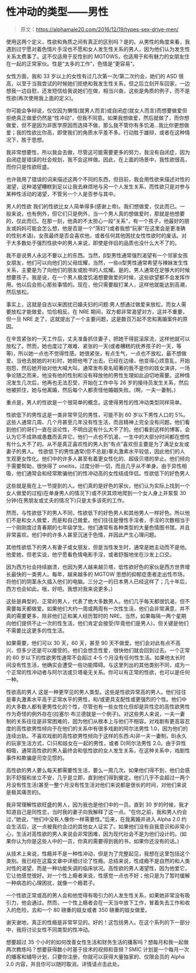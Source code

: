 # 性冲动的类型——男性

> 原文：<https://alphamale20.com/2016/12/19/types-sex-drive-men/>

使用这两个定义，性欲和角质之间有真正的区别吗？是的。从男性的角度来看，我遇到过宁愿对着色情片手淫也不愿和女人发生性关系的男人，因为他们认为发生性关系太费事了。这不仅适用于反性别的 MGTOWS，也适用于和有魅力的女朋友住在一起的正常家伙。性是“太多的工作”，色情是“更容易”。

女性方面，我和 33 岁以上的女性有过几次第一次/第二次约会，她们的 ASD 很高，以至于当我尝试的时候她们拒绝和我发生性关系，但之后立刻开车回家，一边想我一边自慰，还发短信给我说她们在做，相当兴奋。这些是角质的例子，而不是性欲(再次使用我上面的定义)。

你可能会争辩说，仅仅因为懒惰(就男人而言)或自闭症(就女人而言)而想要做爱但拒绝真正做爱仍然是“性冲动”，但我不同意。如果我想做爱，然后就做了，而你想做爱，但不是因为非医学原因而选择不做，那么我不管你有多饥渴...我比你更想做爱；我的性欲比你高，即使我们的角质水平差不多。行动胜于雄辩，或者在这种情况下，胜于思想。

我非常想要性，所以我会去做，尽管这可能需要更多的努力，我没有自闭症，因为自闭症是错误的社会规划，我不会这样做。因此，在上面的场景中，我性欲很高，而你只是性欲旺盛。

也许我用了错误的词来描述这两个不同的东西，但目前，我会用性欲来描述对性的渴望，这种渴望糟糕到足以让我去麻烦地与另一个人发生关系，而性欲只是对参与某种性活动的渴望，不管另一个人是否参与其中。

男人的性欲
我们的性欲比女人简单得多(感谢上帝)。我们想做爱，仅此而已。一般来说，也有例外，但它们只是例外，当一个男人真的想做爱时，那就是他想要的，仅此而已。在那一刻，他真的不太担心一段“关系”，有一个孩子，他最好的朋友或妈妈可能会怎么想，他是否是一个“荡妇”(或者我想“玩家”在这里会是更准确的性别术语)，女孩最终是否会喜欢他，或者任何其他困扰女性性欲时的废话。对于大多数处于强烈性欲中的男人来说，即使是伴侣的品质也没什么大不了的。

我不是说男人永远不要以上的东西。当然，β型男性通常强烈渴望有一个邻家女孩女朋友，他们可以向他们的父母炫耀，当然，一些α型男性通常希望与辣妹发生性关系，主要是为了向他们的朋友或脸书的人炫耀。是的，男人通常在足够大的时候想要孩子。我是说，在一个男人极度饥渴想要做爱的时候，这些欲望都不会发挥作用。他以后会担心那些事情的。现在，他只需要敲打某人，这样他就能达到高潮，然后放松。

事实上，这就是自古以来困扰已婚夫妇的问题:男人想通过做爱来放松，而女人需要放松才能做爱。恰恰相反。在 NRE 期间，双方都非常渴望对方，这并不重要，但一旦 NRE 走了，这就提出了一个主要问题，这是数百万起不忠和离婚案件的原因。

在辛苦紧张的一天工作后，丈夫准备抓住妻子，把她干得屁滚尿流，这样他就可以放松了。然而，她也度过了艰难、紧张的一天(或者糟糕的抚养孩子的一天，等等)，所以她一点也不觉得性感。她很紧张，有点生气，一点也不放松，最不想做爱。当他去脱她的衬衫时，她把他甩了出去。已经在边缘，他变得心烦意乱，开始抱怨，然后她开始对他大喊大叫，通常发布臭名昭著的我不是你的妓女演讲，一场争论随之而来，他没有他的性别和没有释放他的男性生理如此迫切地需要。这种情况发生几次后，他再也无法忍受，开始在工作中与 26 岁的接待员发生关系，然后他被抓住，她与他离婚，然后每个人都责怪他婚姻失败。(啊，一夫一妻制。)

重点是，男人的性欲是一个很简单的概念。这使得男性的性冲动类型同样简单。

性欲低下的男性这是一类非常罕见的男性，可能不到 60 岁以下男性人口的 5%。这些人通常几周、几个月甚至几年没有性生活，而且精神上完全没有问题。他们看到他们的哥们一直在谈论性，不明白这有什么大不了的。他们看到这样的博客，会认为它不成熟或愚蠢而丢弃它。他们一点也不饥渴，一生中的大部分时间都在想性有什么大不了的。从不是真正喜欢性的男人到“有点”喜欢但主要是为了满足女友或妻子的男人。 性欲低下的男性通常(但不总是)睾丸激素水平较低，因此他们的人生观更女性化。他们中的许多人甚至有着更女性化的、超级贝塔的举止。他们倾向于需要帮助，很快得了 oneitis，过度分析一切，而且几乎从不单身。由于异性相吸，他们通常会和经常欺骗他们的性冲动高的女性结成伴侣。性欲低下的好色男人

这些就是我在上一节提到的人。他们真的是好色的家伙，他们认为实际上找到一个女人做爱的过程(在单身男人的情况下)或不厌其烦地爬到一个女人身上并泵泵 30 分钟(在男朋友或丈夫的情况下)只是太多该死的工作。

然而，与性欲低下的男人不同，性欲低下的好色男人和其他男人一样好色。所以他们不是和女人做爱，而是和自己做爱。他们往往是慢性手淫者，手淫的次数相当于一个刚刚度过青春期的七年级学生。他们通常有各种类型的大量色情图书馆，并且非常喜欢。他们中的许多人甚至沉迷于色情，并因此产生心理问题。

其他性欲低下的男人有妻子或女朋友，但是当性发生时，通常是她主动而不是他。他爱她，但老实说，他宁愿看色情电影手淫，或者舒服地坐在沙发上口交。

因为西方社会持续崩溃，也因为男人越来越贝塔，低性欲好色的家伙是西方世界增长最快的一类男人。每年，越来越多的 MGTOW 思想的抑郁症患者走出性市场，将他们的阴茎永久插入他们的电脑。三分之一的日本男人已经这样了；几十年后，西方也会如此。哦，好吧。我想对我来说更多。)

这些是典型的、正常的男人，代表了绝大多数男人。他们几乎每天都很饥渴，但不需要每天都做爱。如果他们大约一周或两周有一次性生活，他们会非常满意，并不真的需要更多，除非他们正和某人经历暂时的 NRE。当然，如果每隔一两个星期向他们提供不止一次的性生活，他们肯定会接受(毕竟他们是男人)，但关键是他们不需要比这更多的性生活。

如果需要，他们可以 30 天，60 天，甚至 90 天不做爱。他们会对此有点不高兴，但多少还是可以接受的。他们会想念性爱，很快他们就会回到过去。一个正常的 60 岁以下的性欲男性通常不会超过 4-5 个月没有任何性生活。如果他太长时间没有性生活，他确实会遭受一些功能障碍。与这里列出的其他类别不同，成为一个正常的性冲动者与阿尔法或贝塔毫无关系。你可以有正常的性欲，也可以是任何一种。

性欲高的男人
这是一种更罕见的男人类型。这些是性欲异常高的男人。他们往往是睾丸激素水平高于正常水平的男性，和/或更具支配性或更强烈的个性。他们中的大多数人都有更男性化的个性，尽管也有一些女性化但却是异性恋的高性欲男性作为奇怪的例外存在(拉塞尔·布兰德就是一个例子)。对这些男人来说，一夫一妻制的关系往往是非常困难的，因为他们从根本上与他们不相容。对戏剧有更高容忍度的高性欲男性倾向于在他们的关系中有很多戏剧的阿尔法男性 1.0，因为他们的连续出轨。不喜欢戏剧的高性欲男性倾向于这样的东西:A)非一夫一妻制，B)永久的玩家生活方式，C)只和妓女在一起的男性，或者 D)阿尔法男性 2.0。由于异性相吸，通常高性欲的男人最终会和低性欲的女人发生关系，在这种关系中，戏剧性事件和欺骗是司空见惯的。

高性欲的男人要么每天都需要性生活，要么一周几次。如果他们得不到，他们会感到不舒服和坐立不安，几乎是立即，直到他们得到奠定。他们几乎不会超过一两个月没有性生活(甚至一整个月没有性生活对他们来说都是很长的时间，对他们来说是极其痛苦的)。

我非常理解性欲旺盛的男人，因为我也是他们中的一员。直到 30 岁的时候，我才知道自己是同性恋，当时我的妻子向我解释了这一点。“在你之前，我和男人约会过，”她说，“他们中没有人像你一样需要性。”后来，在我离婚并进入 Alpha 2.0 约会生活后，这一点被我约会过的其他女人证实了。如果他们没有自我意识和非常小心，生活对高性欲的男人来说会非常困难，因为现代社会不是为他们设计的。(如果你认为你是这些人中的一员，你真的需要得到我的书，如果你还没有的话。)

从技术上来说，性瘾并不是一种性冲动，但是为了完整起见，我想在这里包括这个类别。我已经在这篇文章中详细讨论了性瘾。总结来说，性成瘾不是自然的和人类对性的渴望，而是一种功能失调的临床状况。高性欲的男人渴望性，因为他爱它，它让他感觉很好。对一个性上瘾者来说，性感觉一点也不好；他只是为了暂时缓解一种病态的心理困扰，就像一个瘾君子。

一个性欲正常或高的男人会和他觉得有吸引力的人发生性关系，如果她非常没有吸引力，他会通过。然而，一个性上瘾者会在一天当中放下工作，冒着失去工作和收入的危险，去和一个 80 磅重的妓女或者 350 磅重的妓女做爱。

谢天谢地，真正的性瘾是非常罕见的。好的！这包括男人。在这个系列的下一部分中，我将讨论女性不同类型的性冲动。

想要超过 35 个小时的如何改善女性生活和财务生活的播客吗？想每月和我一起做两次教练吗？想要获得数小时基于技术的视频和音频？SMIC 计划是一个每月一次的播客和辅导计划，只要你注册，你就可以获得大量独家的、仅限会员的 Alpha 2.0 内容，并且你可以随时取消。详情请点击此处。